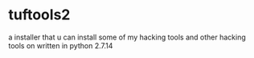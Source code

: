# tuftools2
a installer that u can install some of my hacking tools and other hacking tools on written in python 2.7.14
